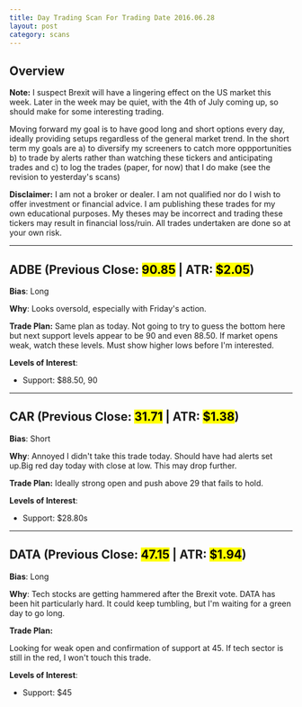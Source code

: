 ```yaml
---
title: Day Trading Scan For Trading Date 2016.06.28
layout: post
category: scans
---
```


Overview
--- 

**Note:** I suspect Brexit will have a lingering effect on the US market this week. Later in the week may be quiet, with the 4th of July coming up, so should make for some interesting trading.

Moving forward my goal is to have good long and short options every day, ideally providing setups regardless of the general market trend. In the short term my goals are a) to diversify my screeners to catch more oppportunities b) to trade by alerts rather than watching these tickers and anticipating trades and c) to log the trades (paper, for now) that I do make (see the revision to yesterday's scans)

**Disclaimer:** I am not a broker or dealer. I am not qualified nor do I wish to offer investment or financial advice. I am publishing these trades for my own educational purposes. My theses may be incorrect and trading these tickers may result in financial loss/ruin. All trades undertaken are done so at your own risk.

***

ADBE (Previous Close: <mark>90.85</mark> | ATR: <mark>$2.05</mark>)
---
**Bias**: Long

**Why**: Looks oversold, especially with Friday's action. 

**Trade Plan:** Same plan as today. Not going to try to guess the bottom here but next support levels appear to be 90 and even 88.50. If market opens weak, watch these levels. Must show higher lows before I'm interested.

**Levels of Interest**:

* Support: $88.50, 90


***

CAR (Previous Close: <mark>31.71</mark> | ATR: <mark>$1.38</mark>)
---
**Bias**: Short

**Why**: Annoyed I didn't take this trade today. Should have had alerts set up.Big red day today with close at low. This may drop further. 

**Trade Plan:** Ideally strong open and push above 29 that fails to hold.

**Levels of Interest**:

* Support: $28.80s

***

DATA (Previous Close: <mark>47.15</mark> | ATR: <mark>$1.94</mark>)
---
**Bias**: Long

**Why**: Tech stocks are getting hammered after the Brexit vote. DATA has been hit particularly hard. It could keep tumbling, but I'm waiting for a green day to go long.

**Trade Plan:** 

Looking for weak open and confirmation of support at 45. If tech sector is still in the red, I won't touch this trade.

**Levels of Interest**:

* Support: $45
